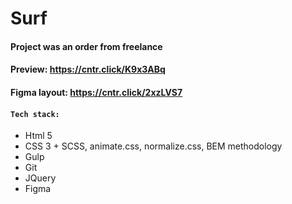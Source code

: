 # Surf

#### Project was an order from freelance
#### Preview: https://cntr.click/K9x3ABq 
#### Figma layout: https://cntr.click/2xzLVS7

#### `Tech stack:`
- Html 5
- CSS 3 + SCSS, animate.css, normalize.css, BEM methodology 
- Gulp
- Git
- JQuery
- Figma